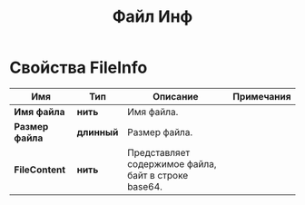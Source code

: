 ﻿---
title: Файл Инф
second_title: Documen
linktitle: Файл Инф
type: docs
url: /ru/file-info/
keywords: File Information
description: Aspose.Cells Cloud REST API поддерживает преобразование файлов Excel в различные форматы. SDK поддерживает различные языки разработки, включая Android, C#, Go, Java, NodeJS, Perl, PHP, Python, Ruby и Swift.
weight: 79
kwords: Excel, Office Облако, REST API, Электронная таблица, PDF, CSV, Json, Markdown, Параметры сохранения
---
# Свойства FileInfo

Имя | Тип | Описание | Примечания
------------ | ------------- | ------------- | -------------
**Имя файла** | **нить** | Имя файла. |
**Размер файла** | **длинный** | Размер файла. |
**FileContent** | **нить**|Представляет содержимое файла, байт в строке base64.
